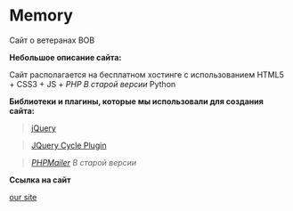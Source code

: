 # Memory

Сайт о ветеранах ВОВ

**Небольшое описание сайта:**

Сайт располагается на бесплатном хостинге c использованием HTML5 + CSS3 + JS + *PHP В старой версии* Python

**Библиотеки и плагины, которые мы использовали для создания сайта:**

> [jQuery](https://jquery.com)

> [JQuery Cycle Plugin](jquery.malsup.com›cycle)

> *[PHPMailer](https://github.com›PHPMailer›PHPMailer) В старой версии*

**Ссылка на сайт**

[our site](http://f0348620.xsph.ru/)

